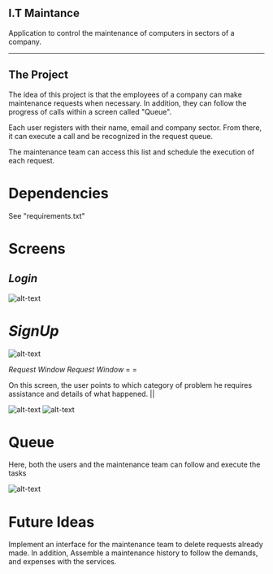 
I.T Maintance
-------------

Application to control the maintenance of computers in sectors of a company.

----------------
The Project
-



The idea of this project is that the employees of a company can make maintenance requests when necessary.
In addition, they can follow the progress of calls within a screen called "Queue".

Each user registers with their name, email and company sector.
From there, it can execute a call and be recognized in the request queue.

The maintenance team can access this list and schedule the execution of each request.

Dependencies
=
See "requirements.txt"

Screens
=
_Login_
-

![alt-text](assets/login.PNG "optional-title")

_SignUp_
=
![alt-text](assets/signup_screen.PNG "optional-title")

_Request Window_                                                                                                          _Request Window_
=                                                                                                                          =

On this screen, the user points to which category of problem he requires assistance and details of what happened.  ||

![alt-text](assets/main_window.PNG "optional-title")                                                                   ![alt-text](assets/main_window_issue.PNG "optional-title")

Queue
=

Here, both the users and the maintenance team can follow and execute the tasks

![alt-text](assets/queue_screen.PNG "optional-title")

Future Ideas
=
Implement an interface for the maintenance team to delete requests already made. In addition,
Assemble a maintenance history to follow the demands, and expenses with the services.

